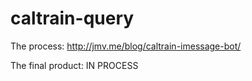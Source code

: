 caltrain-query
======

The process: http://jmv.me/blog/caltrain-imessage-bot/

The final product: IN PROCESS